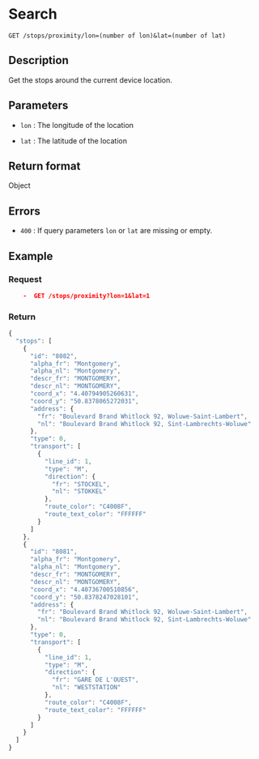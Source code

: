 # Search

    GET /stops/proximity/lon=(number of lon)&lat=(number of lat)

## Description

Get the stops around the current device location.

## Parameters

- `lon` : The longitude of the location

- `lat` : The latitude of the location

## Return format

Object

## Errors

- `400` : If query parameters `lon` or `lat` are missing or empty.

## Example

### **Request**

```json
    -  GET /stops/proximity?lon=1&lat=1
```

### **Return**

```js
{
  "stops": [
    {
      "id": "8082",
      "alpha_fr": "Montgomery",
      "alpha_nl": "Montgomery",
      "descr_fr": "MONTGOMERY",
      "descr_nl": "MONTGOMERY",
      "coord_x": "4.40794905260631",
      "coord_y": "50.8378065272031",
      "address": {
        "fr": "Boulevard Brand Whitlock 92, Woluwe-Saint-Lambert",
        "nl": "Boulevard Brand Whitlock 92, Sint-Lambrechts-Woluwe"
      },
      "type": 0,
      "transport": [
        {
          "line_id": 1,
          "type": "M",
          "direction": {
            "fr": "STOCKEL",
            "nl": "STOKKEL"
          },
          "route_color": "C4008F",
          "route_text_color": "FFFFFF"
        }
      ]
    },
    {
      "id": "8081",
      "alpha_fr": "Montgomery",
      "alpha_nl": "Montgomery",
      "descr_fr": "MONTGOMERY",
      "descr_nl": "MONTGOMERY",
      "coord_x": "4.40736700510856",
      "coord_y": "50.8378247028101",
      "address": {
        "fr": "Boulevard Brand Whitlock 92, Woluwe-Saint-Lambert",
        "nl": "Boulevard Brand Whitlock 92, Sint-Lambrechts-Woluwe"
      },
      "type": 0,
      "transport": [
        {
          "line_id": 1,
          "type": "M",
          "direction": {
            "fr": "GARE DE L'OUEST",
            "nl": "WESTSTATION"
          },
          "route_color": "C4008F",
          "route_text_color": "FFFFFF"
        }
      ]
    }
  ]
}
```